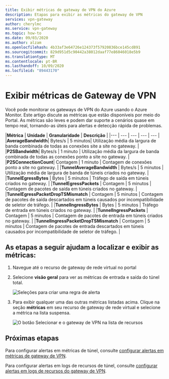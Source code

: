 ```yaml
---
title: Exibir métricas de gateway de VPN do Azure
description: Etapas para exibir as métricas do gateway de VPN
services: vpn-gateway
author: cherylmc
ms.service: vpn-gateway
ms.topic: how-to
ms.date: 09/03/2020
ms.author: alzam
ms.openlocfilehash: 4b33af3e64726e124373f57920836bce145cd891
ms.sourcegitcommit: 829d951d5c90442a38012daaf77e86046018e5b9
ms.translationtype: MT
ms.contentlocale: pt-BR
ms.lasthandoff: 10/09/2020
ms.locfileid: "89443170"
---
```

# <a name="view-vpn-gateway-metrics"></a>Exibir métricas de Gateway de VPN

Você pode monitorar os gateways de VPN do Azure usando o Azure Monitor. Este artigo discute as métricas que estão disponíveis por meio do Portal. As métricas são leves e podem dar suporte a cenários quase em tempo real, tornando-as úteis para alertas e detecção rápida de problemas.


|**Métrica**   | **Unidade** | **Granularidade** | **Descrição** | 
|---       | ---        | ---       | ---            | ---       |
|**AverageBandwidth**| Bytes/s  | 5 minutos| Utilização média da largura de banda combinada de todas as conexões site a site no gateway.     |
|**P2SBandwidth**| Bytes/s  | 1 minuto  | Utilização média da largura de banda combinada de todas as conexões ponto a site no gateway.    |
|**P2SConnectionCount**| Contagem  | 1 minuto  | Contagem de conexões ponto a site no gateway.   |
|**TunnelAverageBandwidth** | Bytes/s    | 5 minutos  | Utilização média de largura de banda de túneis criados no gateway. |
|**TunnelEgressBytes** | Bytes | 5 minutos | Tráfego de saída em túneis criados no gateway.   |
|**TunnelEgressPackets** | Contagem | 5 minutos | Contagem de pacotes de saída em túneis criados no gateway.   |
|**TunnelEgressPacketDropTSMismatch** | Contagem | 5 minutos | Contagem de pacotes de saída descartados em túneis causados por incompatibilidade de seletor de tráfego. |
|**TunnelIngressBytes** | Bytes | 5 minutos | Tráfego de entrada em túneis criados no gateway.   |
|**TunnelIngressPackets** | Contagem | 5 minutos | Contagem de pacotes de entrada em túneis criados no gateway.   |
|**TunnelIngressPacketDropTSMismatch** | Contagem | 5 minutos | Contagem de pacotes de entrada descartados em túneis causados por incompatibilidade de seletor de tráfego. |

## <a name="the-following-steps-help-you-locate-and-view-metrics"></a>As etapas a seguir ajudam a localizar e exibir as métricas:

1. Navegue até o recurso de gateway de rede virtual no portal
2. Selecione **visão geral** para ver as métricas de entrada e saída do túnel total.

   ![Seleções para criar uma regra de alerta](./media/vpn-gateway-howto-view-virtual-network-gateway-metrics/overview.png "Visualizar")

3. Para exibir qualquer uma das outras métricas listadas acima. Clique na seção **métricas** em seu recurso de gateway de rede virtual e selecione a métrica na lista suspensa.

   ![O botão Selecionar e o gateway de VPN na lista de recursos](./media/vpn-gateway-howto-view-virtual-network-gateway-metrics/metrics.png "Selecionar")

## <a name="next-steps"></a>Próximas etapas

Para configurar alertas em métricas de túnel, consulte [configurar alertas em métricas de gateway de VPN](vpn-gateway-howto-setup-alerts-virtual-network-gateway-metric.md).

Para configurar alertas em logs de recursos de túnel, consulte [configurar alertas em logs de recursos do gateway de VPN](vpn-gateway-howto-setup-alerts-virtual-network-gateway-log.md).
